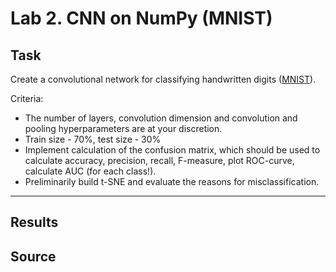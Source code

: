# Lab 2. CNN on NumPy (MNIST)

## Task
Create a convolutional network for classifying handwritten digits ([MNIST](http://yann.lecun.com/exdb/mnist)).

Criteria:
* The number of layers, convolution dimension and convolution and pooling hyperparameters are at your discretion.
* Train size - 70%, test size - 30%
* Implement calculation of the confusion matrix, which should be used to calculate accuracy, precision, recall, F-measure, plot ROC-curve, calculate AUC (for each class!). 
* Preliminarily build t-SNE and evaluate the reasons for misclassification.

---
## Results 

## Source